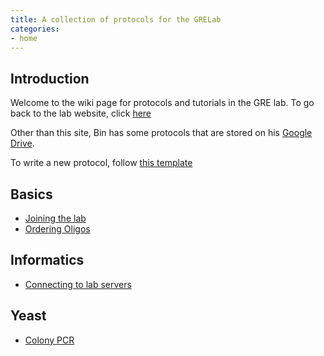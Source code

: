 ```yaml
---
title: A collection of protocols for the GRELab
categories:
- home
---
```


## Introduction
Welcome to the wiki page for protocols and tutorials in the GRE lab. To go back to the lab website, click [here](https://binhe-lab.org)

Other than this site, Bin has some protocols that are stored on his [Google Drive](https://drive.google.com/open?id=0BzL_Etr6O7DMZDI4YmQ3MzQtZWNjMS00NDMwLWI0ZmItYjA0ZDQ4ZDg5NGVk). 

To write a new protocol, follow [this template](docs/protocol-template)

## Basics
- [Joining the lab](/docs/joining-lab)
- [Ordering Oligos](/docs/ordering-oligos)

## Informatics
- [Connecting to lab servers](/docs/lab-server)

## Yeast
- [Colony PCR](/docs/yeast-colony-pcr)
